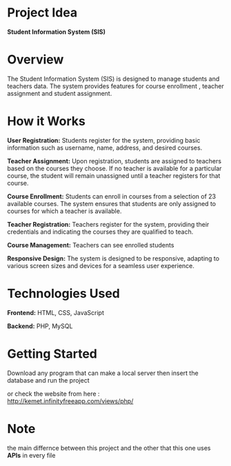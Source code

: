# **Project Idea**
**Student Information System (SIS)**
# **Overview**

The Student Information System (SIS) is designed to manage students and teachers data. The system provides features for course enrollment , teacher assignment and student assignment.

# **How it Works**
**User Registration:** Students register for the system, providing basic information such as username, name, address, and desired courses.

**Teacher Assignment:** Upon registration, students are assigned to teachers based on the courses they choose. If no teacher is available for a particular course, the student will remain unassigned until a teacher registers for that course.

**Course Enrollment:** Students can enroll in courses from a selection of 23 available courses. The system ensures that students are only assigned to courses for which a teacher is available.

**Teacher Registration:** Teachers register for the system, providing their credentials and indicating the courses they are qualified to teach.

**Course Management:** Teachers can see enrolled students

**Responsive Design:** The system is designed to be responsive, adapting to various screen sizes and devices for a seamless user experience.

# **Technologies Used**
**Frontend:** HTML, CSS, JavaScript

**Backend:** PHP, MySQL

# **Getting Started**

Download any program that can make a local server then insert the database and run the project

or check the website from here : http://kemet.infinityfreeapp.com/views/php/


# Note

the main differnce between this project and the other that this one uses **APIs** in every file
